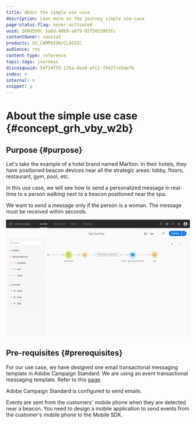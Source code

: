 ```yaml
---
title: About the simple use case
description: Lean more on the journey simple use-case
page-status-flag: never-activated
uuid: 269d590c-5a6d-40b9-a879-02f5033863fc
contentOwner: sauviat
products: SG_CAMPAIGN/CLASSIC
audience: rns
content-type: reference
topic-tags: journeys
discoiquuid: 5df34f55-135a-4ea8-afc2-f9427ce5ae7b
index: n
internal: n
snippet: y
---
```


# About the simple use case {#concept_grh_vby_w2b}

## Purpose {#purpose}

Let's take the example of a hotel brand named Marlton. In their hotels, they have positioned beacon devices near all the strategic areas: lobby, floors, restaurant, gym, pool, etc.

In this use case, we will see how to send a personalized message in real-time to a person walking next to a beacon positioned near the spa.

We want to send a message only if the person is a woman. The message must be received within seconds.

![](../assets/journeyuc1_16.png)

## Pre-requisites {#prerequisites}

For our use case, we have designed one email transactional messaging template in Adobe Campaign Standard. We are using an event transactional messaging template. Refer to this [page](https://docs.adobe.com/content/help/en/campaign-standard/using/communication-channels/transactional-messaging/about-transactional-messaging.html).

Adobe Campaign Standard is configured to send emails.

Events are sent from the customers' mobile phone when they are detected near a beacon. You need to design a mobile application to send events from the customer's mobile phone to the Mobile SDK.